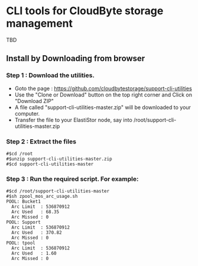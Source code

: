 # CLI tools for CloudByte storage management

TBD

## Install by Downloading from browser

### Step 1 : Download the utilities. 
* Goto the page : https://github.com/cloudbytestorage/support-cli-utilities
* Use the "Clone or Download" button on the top right corner and Click on "Download ZIP"
* A file called "support-cli-utilities-master.zip" will be downloaded to your computer. 
* Transfer the file to your ElastiStor node, say into /root/support-cli-utilities-master.zip

### Step 2 : Extract the files 
```
#$cd /root
#$unzip support-cli-utilities-master.zip
#$cd support-cli-utilities-master
```
### Step 3 : Run the required script. For example:
```
#$cd /root/support-cli-utilities-master
#$sh zpool_mos_arc_usage.sh
POOL: Bucket1
  Arc Limit  : 536870912
  Arc Used   : 68.35
  Arc Missed : 0
POOL: Support
  Arc Limit  : 536870912
  Arc Used   : 370.82
  Arc Missed : 0
POOL: tpool
  Arc Limit  : 536870912
  Arc Used   : 1.60
  Arc Missed : 0
```
